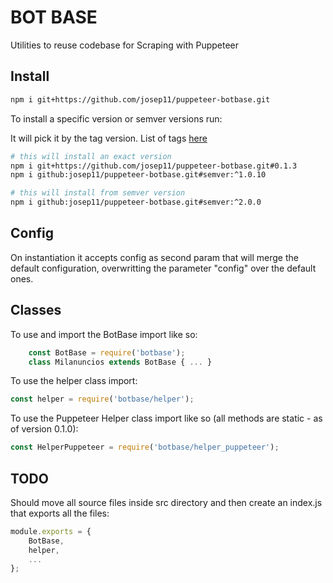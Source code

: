 # BOT BASE

Utilities to reuse codebase for Scraping with Puppeteer

## Install

```bash
npm i git+https://github.com/josep11/puppeteer-botbase.git
```

To install a specific version or semver versions run:

It will pick it by the tag version. List of tags [here](2)

```bash
# this will install an exact version
npm i git+https://github.com/josep11/puppeteer-botbase.git#0.1.3
npm i github:josep11/puppeteer-botbase.git#semver:^1.0.10
```

```bash
# this will install from semver version
npm i github:josep11/puppeteer-botbase.git#semver:^2.0.0
```

## Config

On instantiation it accepts config as second param that will merge the default configuration, overwritting the parameter "config" over the default ones.

## Classes

To use and import the BotBase import like so:

```js
    const BotBase = require('botbase');
    class Milanuncios extends BotBase { ... }
```

To use the helper class import:

```js
const helper = require('botbase/helper');
```

To use the Puppeteer Helper class import like so (all methods are static - as of version 0.1.0):

```js
const HelperPuppeteer = require('botbase/helper_puppeteer');
```

## TODO

Should move all source files inside src directory and then create an index.js that exports all the files:

```js
module.exports = {
    BotBase,
    helper,
    ...
};
```

[1]: https://github.com/josep11/puppeteer-botbase.git
[2]: https://github.com/josep11/puppeteer-botbase/tags

